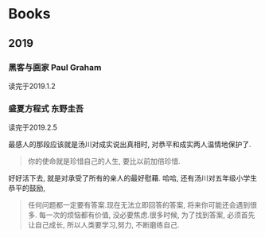 # Books 

## 2019

### 黑客与画家 Paul Graham

读完于2019.1.2 

### 盛夏方程式 东野圭吾

读完于2019.2.5

最感人的那段应该就是汤川对成实说出真相时, 对恭平和成实两人温情地保护了. 

> 你的使命就是珍惜自己的人生, 要比以前加倍珍惜. 

好好活下去, 就是对承受了所有的亲人的最好慰藉. 哈哈, 还有汤川对五年级小学生恭平的鼓励, 

> 任何问题都一定要有答案.现在无法立即回答的答案, 将来你可能还会遇到很多. 每一次的烦恼都有价值, 没必要焦虑.很多时候, 为了找到答案, 必须首先让自己成长, 所以人类要学习,努力, 不断磨练自己.







